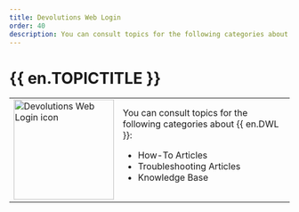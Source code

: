 ```yaml
---
title: Devolutions Web Login
order: 40
description: You can consult topics for the following categories about Devolutions Web Login':' How-To Articles, Troubleshooting Articles and Knowledge Base
---
```

# {{ en.TOPICTITLE }} 
<table>
	<tr>
		<td>
<img src="https://webdevolutions.blob.core.windows.net/images/projects/web-login/logos/web-login-icon-shadow.svg" width="180" alt="Devolutions Web Login icon">
		</td>
		<td>
You can consult topics for the following categories about {{ en.DWL }}: 
<ul>
  <li>How-To Articles</li>
  <li>Troubleshooting Articles</li>
  <li>Knowledge Base</li>
</ul> 
		</td>
	</tr>
</table>



